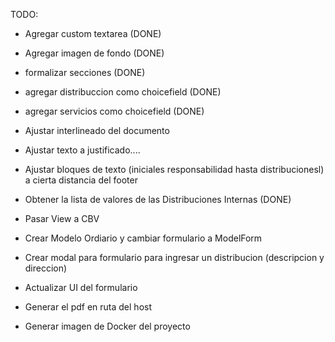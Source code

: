 TODO:

- Agregar custom textarea (DONE)
- Agregar imagen de fondo (DONE)

- formalizar secciones (DONE)

- agregar distribuccion como choicefield (DONE)
- agregar servicios como choicefield (DONE)

- Ajustar interlineado del documento
- Ajustar texto a justificado....

- Ajustar bloques de texto (iniciales responsabilidad hasta distribucionesl) a cierta distancia del footer
- Obtener la lista de valores de las Distribuciones Internas (DONE)
- Pasar View a CBV
- Crear Modelo Ordiario y cambiar formulario a ModelForm
- Crear modal para formulario para ingresar un distribucion (descripcion y direccion)
- Actualizar UI del formulario
- Generar el pdf en ruta del host
- Generar imagen de Docker del proyecto
 